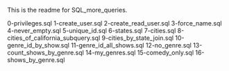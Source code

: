 This is the readme for SQL_more_queries.

0-privileges.sql
1-create_user.sql
2-create_read_user.sql
3-force_name.sql
4-never_empty.sql
5-unique_id.sql
6-states.sql
7-cities.sql
8-cities_of_california_subquery.sql
9-cities_by_state_join.sql
10-genre_id_by_show.sql
11-genre_id_all_shows.sql
12-no_genre.sql
13-count_shows_by_genre.sql
14-my_genres.sql
15-comedy_only.sql
16-shows_by_genre.sql

